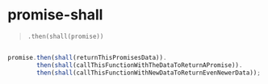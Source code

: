 # promise-shall
> `.then(shall(promise))`

```javascript

promise.then(shall(returnThisPromisesData)).
        then(shall(callThisFunctionWithTheDataToReturnAPromise)).
        then(shall(callThisFunctionWithNewDataToReturnEvenNewerData));

```
